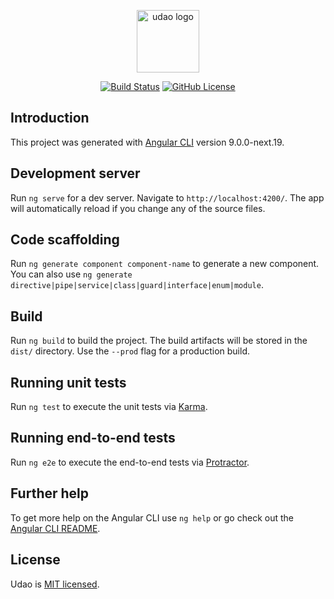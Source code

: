 <p align="center"><img width="100" src="https://i.loli.net/2019/09/02/fjRVbwIhckgGeoO.png" alt="udao logo"></p>

<p align="center">
  <a href="https://travis-ci.com/OrangeXC/udao"><img src="https://travis-ci.com/OrangeXC/udao.svg?branch=master" alt="Build Status"></a>
  <a href="https://github.com/OrangeXC/udao/blob/master/LICENSE"><img src="https://img.shields.io/github/license/orangexc/udao" alt="GitHub License"></a>
</p>

## Introduction

This project was generated with [Angular CLI](https://github.com/angular/angular-cli) version 9.0.0-next.19.

## Development server

Run `ng serve` for a dev server. Navigate to `http://localhost:4200/`. The app will automatically reload if you change any of the source files.

## Code scaffolding

Run `ng generate component component-name` to generate a new component. You can also use `ng generate directive|pipe|service|class|guard|interface|enum|module`.

## Build

Run `ng build` to build the project. The build artifacts will be stored in the `dist/` directory. Use the `--prod` flag for a production build.

## Running unit tests

Run `ng test` to execute the unit tests via [Karma](https://karma-runner.github.io).

## Running end-to-end tests

Run `ng e2e` to execute the end-to-end tests via [Protractor](http://www.protractortest.org/).

## Further help

To get more help on the Angular CLI use `ng help` or go check out the [Angular CLI README](https://github.com/angular/angular-cli/blob/master/README.md).

## License

Udao is [MIT licensed](https://github.com/OrangeXC/udao/blob/master/LICENSE).
